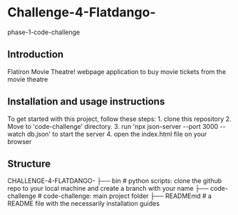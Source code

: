 # Challenge-4-Flatdango-
phase-1-code-challenge
## Introduction
Flatiron Movie Theatre! webpage application to buy movie tickets from the movie theatre
## Installation and usage instructions
To get started with this project, follow these steps:
    1. clone this repository
    2. Move to 'code-challenge' directory.
    3. run 'npx json-server --port 3000 --watch db.json' to start the server
    4. open the index.html file on your browser
## Structure
CHALLENGE-4-FLATDANGO-
├──  bin                  # python scripts: clone the github repo to your local machine and create a branch with your name 
├── code-challenge                # code-challenge: main project folder
├── READMEmd                      # a README file with the necessarily installation guides